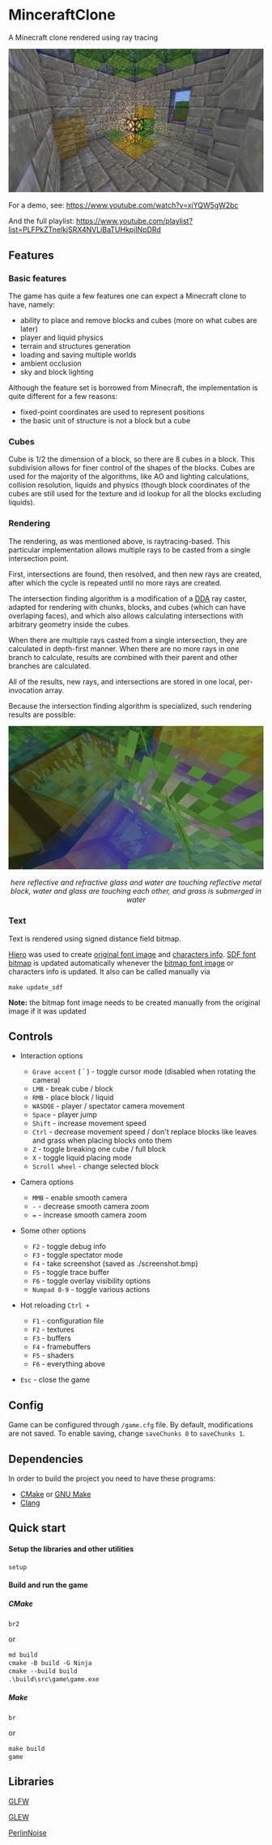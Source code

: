 # MinceraftClone

A Minecraft clone rendered using ray tracing

![](./screenshots/screenshot.jpg)

For a demo, see:
https://www.youtube.com/watch?v=xjYQW5gW2bc

And the full playlist:
https://www.youtube.com/playlist?list=PLFPkZTnelkjSRX4NVLiBaTUHkpjINpDRd

## Features

### Basic features

The game has quite a few features one can expect a Minecraft clone to have, namely:
- ability to place and remove blocks and cubes (more on what cubes are later)
- player and liquid physics
- terrain and structures generation
- loading and saving multiple worlds
- ambient occlusion
- sky and block lighting

Although the feature set is borrowed from Minecraft, the implementation is quite different for a few reasons:
- fixed-point coordinates are used to represent positions
- the basic unit of structure is not a block but a cube

### Cubes

Cube is 1/2 the dimension of a block, so there are 8 cubes in a block.
This subdivision allows for finer control of the shapes of the blocks.
Cubes are used for the majority of the algorithms, like AO and lighting calculations, collision resolution, liquids and physics
(though block coordinates of the cubes are still used for the texture and id lookup for all the blocks excluding liquids).

### Rendering

The rendering, as was mentioned above, is raytracing-based.
This particular implementation allows multiple rays to be casted from a single intersection point.

First, intersections are found, then resolved, and then new rays are created, after which the cycle is repeated until no more rays are created.

The intersection finding algorithm is a modification of a
[DDA](https://en.wikipedia.org/wiki/Digital_differential_analyzer_(graphics_algorithm)) ray caster,
adapted for rendering with chunks, blocks, and cubes (which can have overlaping faces),
and which also allows calculating intersections with arbitrary geometry inside the cubes.

When there are multiple rays casted from a single intersection, they are calculated in depth-first manner.
When there are no more rays in one branch to calculate, results are combined with their parent and other branches are calculated.

All of the results, new rays, and intersections are stored in one local, per-invocation array.

Because the intersection finding algorithm is specialized, such rendering results are possible:

![](./screenshots/intersections.jpg)
<p align="center"><I>
here reflective and refractive glass and water are touching reflective metal block, water and glass are touching each other, and grass is submerged in water
</I></p>

### Text

Text is rendered using signed distance field bitmap.

[Hiero](https://libgdx.com/wiki/tools/hiero) was used to create [original font image](./assets/font.png) and [characters info](./assets/font.fnt).
[SDF font bitmap](./assets/sdfFont.bmp) is updated automatically whenever the [bitmap font image](./assets/font.bmp) or characters info is updated.
It also can be called manually via
```console
make update_sdf
```
**Note:** the bitmap font image needs to be created manually from the original image if it was updated

## Controls

- Interaction options
  - `Grave accent` ( \` ) - toggle cursor mode (disabled when rotating the camera)
  - `LMB` - break cube / block
  - `RMB` - place block / liquid
  - `WASDQE` - player / spectator camera movement
  - `Space` - player jump
  - `Shift` - increase movement speed
  - `Ctrl` - decrease movement speed / don't replace blocks like leaves and grass when placing blocks onto them
  - `Z` - toggle breaking one cube / full block
  - `X` - toggle liquid placing mode
  - `Scroll wheel` - change selected block

- Camera options
  - `MMB` - enable smooth camera
  - `-` - decrease smooth camera zoom
  - `=` - increase smooth camera zoom

- Some other options
  - `F2` - toggle debug info
  - `F3` - toggle spectator mode
  - `F4` - take screenshot (saved as ./screenshot.bmp)
  - `F5` - toggle trace buffer
  - `F6` - toggle overlay visibility options
  - `Numpad 0-9` - toggle various actions

- Hot reloading
`Ctrl + `
  - `F1` - configuration file
  - `F2` - textures
  - `F3` - buffers
  - `F4` - framebuffers
  - `F5` - shaders
  - `F6` - everything above

- `Esc` - close the game

## Config

Game can be configured through `/game.cfg` file. By default,
modifications are not saved. To enable saving, change `saveChunks 0`
to `saveChunks 1`.

## Dependencies

In order to build the project you need to have these programs:
* [CMake](https://cmake.org/) or [GNU Make](https://www.gnu.org/software/make/)
* [Clang](https://github.com/llvm/llvm-project)

## Quick start

#### Setup the libraries and other utilities

```shell
setup
```
#### Build and run the game


##### CMake

```shell
br2
```

or

```shell
md build
cmake -B build -G Ninja
cmake --build build
.\build\src\game\game.exe
```

##### Make

```shell
br
```

or

```shell
make build
game
```

## Libraries

[GLFW](https://www.glfw.org)

[GLEW](http://glew.sourceforge.net)

[PerlinNoise](https://github.com/Reputeless/PerlinNoise)
